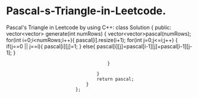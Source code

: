 # Pascal-s-Triangle-in-Leetcode.

Pascal's Triangle in Leetcode by using C++:
                                class Solution {
                                public:
                                  vector<vector<int>> generate(int numRows) {
                                      vector<vector<int>>pascal(numRows);
                                      for(int i=0;i<numRows;i++){
                                          pascal[i].resize(i+1);
                                          for(int j=0;j<=i;j++)
                                          {
                                              if(j==0 || j==i){
                                                  pascal[i][j]=1;
                                              }
                                              else{
                                                  pascal[i][j]=pascal[i-1][j]+pascal[i-1][j-1];
                                              }
                              
                                          }
                                      
                                      }
                                      return pascal;
                                  }
                              };
